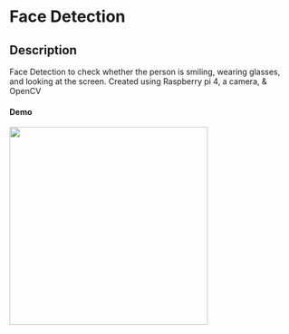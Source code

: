 # Face Detection

## Description
Face Detection to check whether the person is smiling, wearing glasses, and looking at the screen. Created using Raspberry pi 4, a camera, & OpenCV

#### Demo
<a href="https://youtu.be/0y9EjauxrKo
" target="_blank"><img src="https://i9.ytimg.com/vi/0y9EjauxrKo/mqdefault.jpg?v=6319cc6b&sqp=CNyY55gG&rs=AOn4CLAEx3fsL99ICeRWfJTWphIDnUJUNw" 
 width="350"  /></a>
